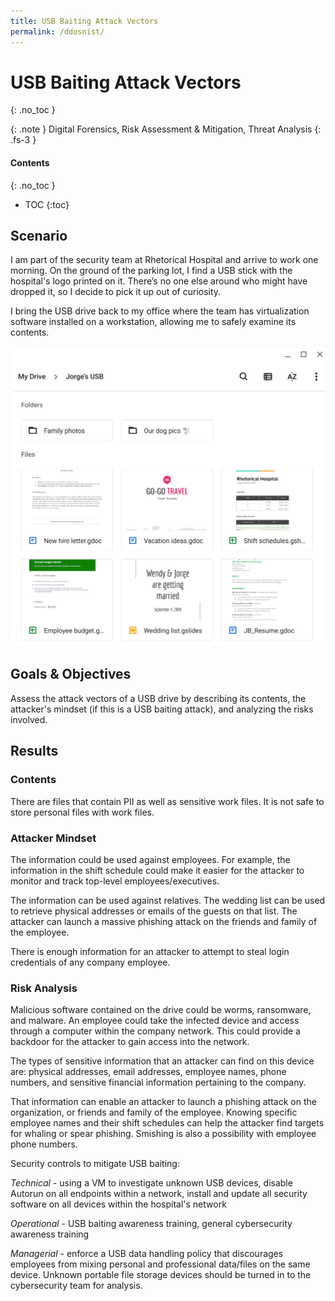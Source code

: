 ```yaml
---
title: USB Baiting Attack Vectors
permalink: /ddosnist/
---
```

# USB Baiting Attack Vectors
{: .no_toc }

{: .note }
Digital Forensics, Risk Assessment & Mitigation, Threat Analysis
{: .fs-3 }

#### Contents
{: .no_toc }
- TOC
{:toc}

## Scenario
I am part of the security team at Rhetorical Hospital and arrive to work one morning. On the ground of the parking lot, I find a USB stick with the hospital's logo printed on it. There’s no one else around who might have dropped it, so I decide to pick it up out of curiosity.

I bring the USB drive back to my office where the team has virtualization software installed on a workstation, allowing me to safely examine its contents.

![](/assets/images/usbcontents_crop.png)

## Goals & Objectives
Assess the attack vectors of a USB drive by describing its contents, the attacker's mindset (if this is a USB baiting attack), and analyzing the risks involved.

## Results

### Contents

There are files that contain PII as well as sensitive work files. It is not safe to store personal files with work files.

### Attacker Mindset

The information could be used against employees. For example, the information in the shift schedule could make it easier for the attacker to monitor and track top-level employees/executives.

The information can be used against relatives. The wedding list can be used to retrieve physical addresses or emails of the guests on that list. The attacker can launch a massive phishing attack on the friends and family of the employee.

There is enough information for an attacker to attempt to steal login credentials of any company employee.

### Risk Analysis

Malicious software contained on the drive could be worms, ransomware, and malware. An employee could take the infected device and access through a computer within the company network. This could provide a backdoor for the attacker to gain access into the network.

The types of sensitive information that an attacker can find on this device are: physical addresses, email addresses, employee names, phone numbers, and sensitive financial information pertaining to the company.

That information can enable an attacker to launch a phishing attack on the organization, or friends and family of the employee. Knowing specific employee names and their shift schedules can help the attacker find targets for whaling or spear phishing. Smishing is also a possibility with employee phone numbers.

Security controls to mitigate USB baiting:

*Technical* - using a VM to investigate unknown USB devices, disable Autorun on all endpoints within a network, install and update all security software on all devices within the hospital's network

*Operational* - USB baiting awareness training, general cybersecurity awareness training

*Managerial* - enforce a USB data handling policy that discourages employees from mixing personal and  professional data/files on the same device. Unknown portable file storage devices should be turned in to the cybersecurity team for analysis.

